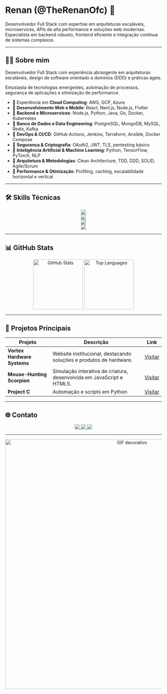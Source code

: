 # Renan (@TheRenanOfc) 👋

Desenvolvedor Full Stack com expertise em arquiteturas escaláveis, microservices, APIs de alta performance e soluções web modernas.  
Especialista em backend robusto, frontend eficiente e integração contínua de sistemas complexos.

---

## 👨‍💻 Sobre mim

Desenvolvedor Full Stack com experiência abrangente em arquiteturas escaláveis, design de software orientado a domínios (DDD) e práticas ágeis.  

Entusiasta de tecnologias emergentes, automação de processos, segurança de aplicações e otimização de performance.  

- 🔹 Experiência em **Cloud Computing**: AWS, GCP, Azure  
- 🔹 **Desenvolvimento Web e Mobile**: React, Next.js, Node.js, Flutter  
- 🔹 **Backend e Microservices**: Node.js, Python, Java, Go, Docker, Kubernetes  
- 🔹 **Banco de Dados e Data Engineering**: PostgreSQL, MongoDB, MySQL, Redis, Kafka  
- 🔹 **DevOps & CI/CD**: GitHub Actions, Jenkins, Terraform, Ansible, Docker Compose  
- 🔹 **Segurança & Criptografia**: OAuth2, JWT, TLS, pentesting básico  
- 🔹 **Inteligência Artificial & Machine Learning**: Python, TensorFlow, PyTorch, NLP  
- 🔹 **Arquitetura & Metodologias**: Clean Architecture, TDD, DDD, SOLID, Agile/Scrum  
- 🔹 **Performance & Otimização**: Profiling, caching, escalabilidade horizontal e vertical  

---

## 🛠️ Skills Técnicas

<p align="center">
  <!-- Frontend -->
  <img src="https://skillicons.dev/icons?i=html,css,js,ts,react,nextjs,tailwind,bootstrap" />
  <br/>
  <!-- Backend -->
  <img src="https://skillicons.dev/icons?i=nodejs,express,python,java,php,go" />
  <br/>
  <!-- Banco de Dados -->
  <img src="https://skillicons.dev/icons?i=mysql,postgres,mongodb,sqlite,firebase" />
  <br/>
  <!-- DevOps & Ferramentas -->
  <img src="https://skillicons.dev/icons?i=git,github,linux,docker,kubernetes,aws,gcp,azure,vscode,figma" />
</p>


---

## 📊 GitHub Stats

<p align="center">
  <img src="https://github-readme-stats.vercel.app/api?username=TheRenanOfc&show_icons=true&theme=tokyonight&count_private=true" alt="GitHub Stats" height="160em" />
  <img src="https://github-readme-stats.vercel.app/api/top-langs/?username=TheRenanOfc&layout=compact&theme=tokyonight" alt="Top Languages" height="160em" />
</p>

---

## 📁 Projetos Principais

| Projeto | Descrição | Link |
|---------|-----------|------|
| **Vortex Hardware Systems** | Website institucional, destacando soluções e produtos de hardware.  | [Visitar](https://therenanofc.github.io/Vortex-Hardware-Systems/) |
| **Mouse-Hunting Scorpion** | Simulação interativa de criatura, desenvolvida em JavaScript e HTML5. | [Visitar](https://therenanofc.github.io/Mouse-Hunting-Scorpion-/) |
| **Project C** | Automação e scripts em Python | [Visitar](https://github.com/TheRenanOfc/project-c) |

---

## 🌐 Contato

<p align="center">
  <a href="https://github.com/TheRenanOfc" target="_blank">
    <img src="https://img.shields.io/badge/GitHub-181717?style=for-the-badge&logo=github&logoColor=white" />
  </a>
  <a href="https://linkedin.com/in/seu-usuario" target="_blank">
    <img src="https://img.shields.io/badge/LinkedIn-0077B5?style=for-the-badge&logo=linkedin&logoColor=white" />
  </a>
  <a href="mailto:seu-email@gmail.com" target="_blank">
    <img src="https://img.shields.io/badge/Email-D14836?style=for-the-badge&logo=gmail&logoColor=white" />
  </a>
</p>

---

<p align="center">
  <img src="assets/RedBullF1.gif" alt="GIF decorativo" width="800"/>
</p>

